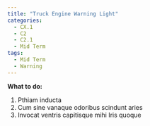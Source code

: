 ```yaml
---
title: "Truck Engine Warning Light"
categories:
  - CX.1
  - C2
  - C2.1
  - Mid Term
tags:
  - Mid Term
  - Warning
---
```


**What to do:**
1. Pthiam inducta
2. Cum sine vanaque odoribus scindunt aries
3. Invocat ventris capitisque mihi Iris quoque
